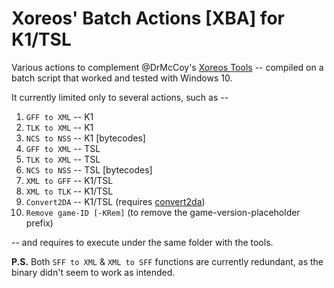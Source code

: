 # Xoreos' Batch Actions [XBA] for K1/TSL

Various actions to complement @DrMcCoy's [Xoreos Tools](https://xoreos.org/downloads/index.html) -- compiled on a batch script that worked and tested with Windows 10.

It currently limited only to several actions, such as --

1.  `GFF to XML` -- K1
2.  `TLK to XML` -- K1
3.  `NCS to NSS` -- K1 [bytecodes]
4.  `GFF to XML` -- TSL
5.  `TLK to XML` -- TSL
6.  `NCS to NSS` -- TSL [bytecodes]
7.  `XML to GFF` -- K1/TSL
8.  `XML to TLK` -- K1/TSL
9.  `Convert2DA` -- K1/TSL (requires [convert2da](https://web.archive.org/web/20101129192005/http://starwarsknights.com/mtools/Convert2da.rar))
10. `Remove game-ID [-KRem]` (to remove the game-version-placeholder prefix)

-- and requires to execute under the same folder with the tools.

**P.S.** Both `SFF to XML` & `XML to SFF` functions are currently redundant, as the binary didn't seem to work as intended.
